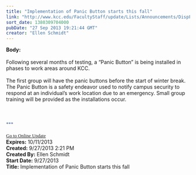 ```yaml
---
title: "Implementation of Panic Button starts this fall"
link: "http://www.kcc.edu/FacultyStaff/update/Lists/Announcements/DispForm.aspx?ID=1264"
sort_date: 1380309704000
pubDate: "27 Sep 2013 19:21:44 GMT"
creator: "Ellen Schmidt"
---
```


<div><b>Body:</b> <div class="ExternalClassBDD6AA6E030440A3AD2CC196EFA09B6C"><div> </div>
<div>Following several months of testing, a “Panic Button” is being installed in phases to work areas around KCC.</div>
<div> </div>
<div>The first group will have the panic buttons before the start of winter break. The Panic Button is a safety endeavor used to notify campus security to respond at an individual’s work location due to an emergency. Small group training will be provided as the installations occur.</div>
<div><br /> </div>
<div> </div>
<div>
<div></div>
<div></div>
<div>
<div><span style="font-family:'Calibri','sans-serif';color:#1f497d;font-size:11pt"></span></div>
<div><span style="font-family:'Calibri','sans-serif';color:#1f497d;font-size:11pt">
<div><font size="2">***</font></div>
<div><font size="2"></font> </div>
<div><font size="2"></font></div>
<div><font size="2"></font></div>
<div><font size="2"></font></div>
<div><font size="2"><a href="/FacultyStaff/update/Pages/dailyupdate.aspx">Go to Online Update</a></font></div>
<div><font size="2"></font></div></span></div>
<div><span style="font-family:'Calibri','sans-serif';color:#1f497d;font-size:11pt"></span></div></div>
<div></div></div></div></div>
<div><b>Expires:</b> 10/11/2013</div>
<div><b>Created:</b> 9/27/2013 2:21 PM</div>
<div><b>Created By:</b> Ellen Schmidt</div>
<div><b>Start Date:</b> 9/27/2013</div>
<div><b>Title:</b> Implementation of Panic Button starts this fall</div>
